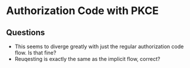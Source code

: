 # Authorization Code with PKCE

## Questions
 - This seems to diverge greatly with just the regular authorization code flow. Is that fine?
  - Reuqesting is exactly the same as the implicit flow, correct?